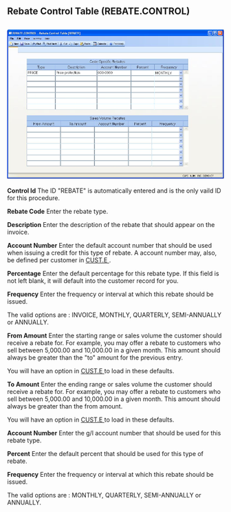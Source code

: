 ##  Rebate Control Table (REBATE.CONTROL)

<PageHeader />

##

![](./REBATE-CONTROL-1.jpg)

**Control Id** The ID "REBATE" is automatically entered and is the only vaild
ID for this procedure.  
  
**Rebate Code** Enter the rebate type.  
  
**Description** Enter the description of the rebate that should appear on the
invoice.  
  
**Account Number** Enter the default account number that should be used when issuing a credit for this type of rebate. A account number may, also, be defined per customer in [ CUST.E ](../../../../../../../../../../rover/AP-OVERVIEW/AP-ENTRY/ACCT-CONTROL/ACCT-CONTROL-1/ar-e/CUST-E) .   
  
**Percentage** Enter the default percentage for this rebate type. If this
field is not left blank, it will default into the customer record for you.  
  
**Frequency** Enter the frequency or interval at which this rebate should be
issued.  
  
The valid options are : INVOICE, MONTHLY, QUARTERLY, SEMI-ANNUALLY or
ANNUALLY.  
  
**From Amount** Enter the starting range or sales volume the customer should
receive a rebate for. For example, you may offer a rebate to customers who
sell between 5,000.00 and 10,000.00 in a given month. This amount should
always be greater than the "to" amount for the previous entry.  
  
You will have an option in [ CUST.E ](../../../../../../../../../../rover/AP-OVERVIEW/AP-ENTRY/ACCT-CONTROL/ACCT-CONTROL-1/ar-e/CUST-E) to load in these defaults.   
  
**To Amount** Enter the ending range or sales volume the customer should
receive a rebate for. For example, you may offer a rebate to customers who
sell between 5,000.00 and 10,000.00 in a given month. This amount should
always be greater than the from amount.  
  
You will have an option in [ CUST.E ](../../../../../../../../../../rover/AP-OVERVIEW/AP-ENTRY/ACCT-CONTROL/ACCT-CONTROL-1/ar-e/CUST-E) to load in these defaults.   
  
**Account Number** Enter the g/l account number that should be used for this
rebate type.  
  
**Percent** Enter the default percent that should be used for this type of
rebate.  
  
**Frequency** Enter the frequency or interval at which this rebate should be
issued.  
  
The valid options are : MONTHLY, QUARTERLY, SEMI-ANNUALLY or ANNUALLY.  
  
  
<badge text= "Version 8.10.57" vertical="middle" />

<PageFooter />